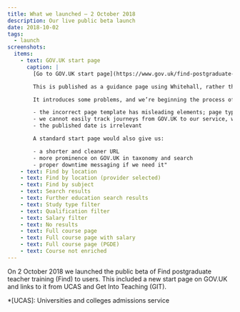 ```yaml
---
title: What we launched – 2 October 2018
description: Our live public beta launch
date: 2018-10-02
tags:
  - launch
screenshots:
  items:
    - text: GOV.UK start page
      caption: |
        [Go to GOV.UK start page](https://www.gov.uk/find-postgraduate-teacher-training-courses)

        This is published as a guidance page using Whitehall, rather than a standard service page such as [Check your state pension age](https://www.gov.uk/state-pension-age). This was because the service was not ‘mainstream’, while it also gave DfE greater control over the content.

        It introduces some problems, and we’re beginning the process of [switching to a standard start page](https://trello.com/c/QDFcFsSd/425-apply-for-a-mainstream-govuk-start-page). Namely:

        - the incorrect page template has misleading elements; page type, breadcrumbs, irrelevant related links, prominence on ‘Applies to England’ rather than ‘Start now’
        - we cannot easily track journeys from GOV.UK to our service, we have no visbility of referrers to the start page
        - the published date is irrelevant

        A standard start page would also give us:

        - a shorter and cleaner URL
        - more prominence on GOV.UK in taxonomy and search
        - proper downtime messaging if we need it"
    - text: Find by location
    - text: Find by location (provider selected)
    - text: Find by subject
    - text: Search results
    - text: Further education search results
    - text: Study type filter
    - text: Qualification filter
    - text: Salary filter
    - text: No results
    - text: Full course page
    - text: Full course page with salary
    - text: Full course page (PGDE)
    - text: Course not enriched
---
```


On 2 October 2018 we launched the public beta of Find postgraduate teacher training (Find) to users. This included a new start page on GOV.UK and links to it from UCAS and Get Into Teaching (GIT).

*[UCAS]: Universities and colleges admissions service
